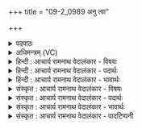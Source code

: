 +++
title = "09-2_0989 अनु त्वा"

+++
<details><summary>पदपाठः</summary>

अ꣡नु꣢꣯। त्वा꣣। रो꣡द꣢꣯सी꣣इ꣡ति꣢। उ꣣भे꣡इति꣢। स्प꣡र्ध꣢꣯मानम्। अ꣣ददेताम्। इ꣡न्द्र꣢꣯। यत्। द꣣स्युहा꣢। द꣣स्यु। हा꣢। अ꣡भ꣢꣯वः। ९८९।
</details>

<details><summary>अधिमन्त्रम् (VC)</summary>

- इन्द्रः
- कुरुसुतिः काण्वः
- गायत्री
- षड्जः
</details>

<details><summary>हिन्दी : आचार्य रामनाथ वेदालंकार - विषयः</summary>

अगले मन्त्र में जीवात्मा के वीरकर्म की प्रशंसा है।
</details>

<details><summary>हिन्दी : आचार्य रामनाथ वेदालंकार - पदार्थः</summary>

पदार्थान्वय -  हे(इन्द्र)शरीरधारी जीवात्मन्! (स्पर्धमानम्)स्पर्धा करते हुए(त्वा)तुझे(उभे रोदसी)धरती-आकाश दोनों अथवा माता-पिता दोनों(अनु अददेताम्)अनुकूल उत्साह वा साधुवाद देते हैं, (यत्)जब तू(दस्युहा)दस्युओं का विनाशक(अभवः)होता है ॥२॥
</details>

<details><summary>हिन्दी : आचार्य रामनाथ वेदालंकार - भावार्थः</summary>

भावार्थ -  जब मनुष्य उत्साहित होकर दुर्विचारों और दुष्टजनों का वध करता है,तब उस कार्य में सब उसका समर्थन करते हैं ॥२॥
</details>

<details><summary>संस्कृत : आचार्य रामनाथ वेदालंकार - विषयः</summary>

अथ जीवात्मनो वीरकर्म प्रशस्यते।
</details>

<details><summary>संस्कृत : आचार्य रामनाथ वेदालंकार - पदार्थः</summary>

पदार्थान्वय -  हे(इन्द्र)शरीरधर जीवात्मन्! (स्पर्धमानम्)स्पर्धां कुर्वन्तम्(त्वा)त्वाम्(उभे रोदसी)उभे द्यावापृथिव्यौ मातापितरौ वा(अनु अददेताम्)अनुकूलम् उत्साहं साधुवादं च प्रयच्छतः[दद दाने भ्वादिः,लडर्थे लङ्।] (यत्)यदा,त्वम्(दस्युहा)दस्यूनां हन्ता(अभवः)जायसे।[अत्रापि लडर्थे लङ्]॥२॥
</details>

<details><summary>संस्कृत : आचार्य रामनाथ वेदालंकार - भावार्थः</summary>

भावार्थ -  यदा मनुष्य उत्साहितो भूत्वा दुर्विचारान् दुष्टजनांश्च हन्ति तदा तस्मिन् कर्मणि सर्वे तस्य समर्थका जायन्ते ॥२॥
</details>

<details><summary>संस्कृत : आचार्य रामनाथ वेदालंकार - पादटिप्पनी</summary>

टिप्पनी -   १.ऋ० ८।७६।११,अथ० २०।४२।२,उभयत्र ‘क्रक्षमाणमकृपेताम्’ इति द्वितीयः पादः।
</details>